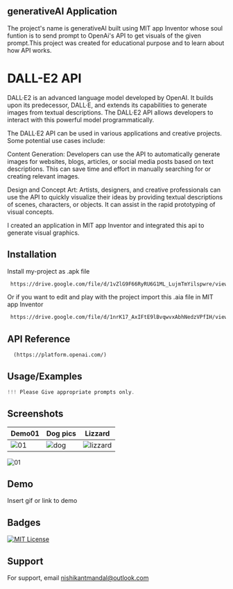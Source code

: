 
## generativeAI Application 
The project's name is generativeAI built using MIT app Inventor whose soul funtion is to send prompt to OpenAi's API to get visuals of the given prompt.This project was created for educational purpose and to learn about how API works.
# DALL-E2 API

DALL·E2 is an advanced language model developed by OpenAI. It builds upon its predecessor, DALL·E, and extends its capabilities to generate images from textual descriptions. The DALL·E2 API allows developers to interact with this powerful model programmatically.

The DALL·E2 API can be used in various applications and creative projects. Some potential use cases include:

Content Generation: Developers can use the API to automatically generate images for websites, blogs, articles, or social media posts based on text descriptions. This can save time and effort in manually searching for or creating relevant images.

Design and Concept Art: Artists, designers, and creative professionals can use the API to quickly visualize their ideas by providing textual descriptions of scenes, characters, or objects. It can assist in the rapid prototyping of visual concepts.

I created an application in MIT app Inventor and integrated this api to generate visual graphics.


## Installation

Install my-project as .apk file

```bash
 https://drive.google.com/file/d/1vZlG9F66RyRU6G1ML_LujmTmYilspwre/view?usp=sharing
```

Or if you want to edit and play with the project import this .aia file in MIT app Inventor

```bash
 https://drive.google.com/file/d/1nrK17_AxIFtE9lBvqwvxAbhNedzVPfIH/view?usp=sharing
```





## API Reference


```http
  (https://platform.openai.com/)
```




## Usage/Examples

```javascript
!!! Please Give appropriate prompts only.
```


## Screenshots
| Demo01                              | Dog pics                            | Lizzard                                     |
| ----------------------------------- | ----------------------------------- | ------------------------------------------- |
| ![01](https://github.com/nishikantmandal007/generative_AI/assets/113323074/ae508888-18c2-45bb-9130-50200065bcc2) | ![dog](https://example.com/dog.png) | ![lizzard](https://example.com/lizzard.png) |

![01](https://github.com/nishikantmandal007/generative_AI/assets/113323074/ae508888-18c2-45bb-9130-50200065bcc2)



## Demo

Insert gif or link to demo


## Badges
[![MIT License](https://img.shields.io/badge/License-MIT-green.svg)](https://choosealicense.com/licenses/mit/)


## Support

For support, email nishikantmandal@outlook.com 

